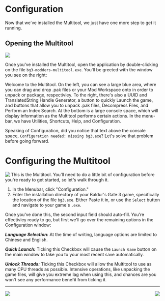 # Configuration
Now that we've installed the Multitool, we just have one more step to get it running.

## Opening the Multitool
<img src="https://i.imgur.com/3pYfGAK.png">

Once you've installed the Multitool, open the application by double-clicking on the file `bg3-modders-multitool.exe`. You'll be greeted with the window you see on the right:

Welcome to the Multitool. On the left, you can see a large blue area, where you can drag and drop .pak files or your Mod Workspace onto in order to unpack or package, respectivley. To the right, there's also a UUID and TranslatedString Handle Generator, a button to quickly Launch the game, and buttons that allow you to unpack  .pak files, Decompress Files, and Perform an Index Search. At the bottom is a large console space, which will display information as the Multitool performs certain actions. In the menu-bar, we have Utilities, Shortcuts, Help, and Configuration.

Speaking of Configuration, did you notice that text above the console space, `Configuration needed: missing bg3.exe`? Let's solve that problem before going forward.

# Configuring the Multitool

<img src="https://i.imgur.com/5gJAJIQ.png" align="left">

This is the Multitool. You'll need to do a little bit of configuration before you're ready to get started, so let's walk through it.

1. In the Menubar, click "Configuration."
2. Enter the installation directory of your Baldur's Gate 3 game, specifically the location of the file `bg3.exe`. Either Paste it in, or use the `Select` button and navigate to your game's `.exe`.

Once you've done this, the second input field should auto-fill. You're effectivley ready to go, but first we'll go over the remaining options in the Configuration window:

***Language Selection:*** At the time of writing, language options are limited to Chinese and English.

***Quick Launch:*** Ticking this Checkbox will cause the `Launch Game` button on the main window to take you to your most recent save automatically.

***Unlock Threads:*** Ticking this Checkbox will allow the Multitool to use as many CPU threads as possible. Intensive operations, like unpacking the game files, will give you extreme lag when using this, and chances are you won't see any performance benefit from ticking it.

---

[<img align="left" src="https://img.shields.io/static/v1?label=Previous&message=Installation&color=blue&style=for-the-badge">](https://github.com/ShinyHobo/BG3-Modders-Multitool/wiki/Installation) [<img align="right" src="https://img.shields.io/badge/Next-General_Usage-2ea44f?style=for-the-badge">](https://github.com/ShinyHobo/BG3-Modders-Multitool/wiki/General-Usage)